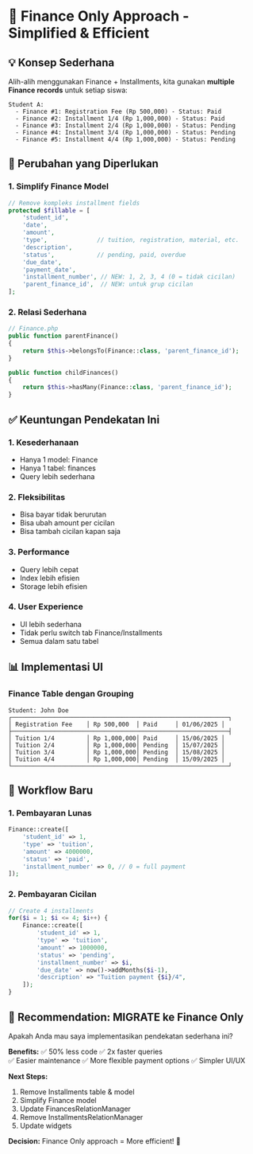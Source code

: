 # 🚀 Finance Only Approach - Simplified & Efficient

## 💡 **Konsep Sederhana**

Alih-alih menggunakan Finance + Installments, kita gunakan **multiple Finance records** untuk setiap siswa:

```
Student A:
  - Finance #1: Registration Fee (Rp 500,000) - Status: Paid
  - Finance #2: Installment 1/4 (Rp 1,000,000) - Status: Paid
  - Finance #3: Installment 2/4 (Rp 1,000,000) - Status: Pending
  - Finance #4: Installment 3/4 (Rp 1,000,000) - Status: Pending
  - Finance #5: Installment 4/4 (Rp 1,000,000) - Status: Pending
```

## 🔄 **Perubahan yang Diperlukan**

### 1. **Simplify Finance Model**

```php
// Remove kompleks installment fields
protected $fillable = [
    'student_id',
    'date',
    'amount',
    'type',              // tuition, registration, material, etc.
    'description',
    'status',            // pending, paid, overdue
    'due_date',
    'payment_date',
    'installment_number', // NEW: 1, 2, 3, 4 (0 = tidak cicilan)
    'parent_finance_id',  // NEW: untuk grup cicilan
];
```

### 2. **Relasi Sederhana**

```php
// Finance.php
public function parentFinance()
{
    return $this->belongsTo(Finance::class, 'parent_finance_id');
}

public function childFinances()
{
    return $this->hasMany(Finance::class, 'parent_finance_id');
}
```

## ✅ **Keuntungan Pendekatan Ini**

### **1. Kesederhanaan**

-   Hanya 1 model: Finance
-   Hanya 1 tabel: finances
-   Query lebih sederhana

### **2. Fleksibilitas**

-   Bisa bayar tidak berurutan
-   Bisa ubah amount per cicilan
-   Bisa tambah cicilan kapan saja

### **3. Performance**

-   Query lebih cepat
-   Index lebih efisien
-   Storage lebih efisien

### **4. User Experience**

-   UI lebih sederhana
-   Tidak perlu switch tab Finance/Installments
-   Semua dalam satu tabel

## 📊 **Implementasi UI**

### **Finance Table dengan Grouping**

```
Student: John Doe
┌─────────────────────────────────────────────────────────────┐
│ Registration Fee    │ Rp 500,000  │ Paid     │ 01/06/2025 │
├─────────────────────────────────────────────────────────────┤
│ Tuition 1/4         │ Rp 1,000,000│ Paid     │ 15/06/2025 │
│ Tuition 2/4         │ Rp 1,000,000│ Pending  │ 15/07/2025 │
│ Tuition 3/4         │ Rp 1,000,000│ Pending  │ 15/08/2025 │
│ Tuition 4/4         │ Rp 1,000,000│ Pending  │ 15/09/2025 │
└─────────────────────────────────────────────────────────────┘
```

## 🎯 **Workflow Baru**

### **1. Pembayaran Lunas**

```php
Finance::create([
    'student_id' => 1,
    'type' => 'tuition',
    'amount' => 4000000,
    'status' => 'paid',
    'installment_number' => 0, // 0 = full payment
]);
```

### **2. Pembayaran Cicilan**

```php
// Create 4 installments
for($i = 1; $i <= 4; $i++) {
    Finance::create([
        'student_id' => 1,
        'type' => 'tuition',
        'amount' => 1000000,
        'status' => 'pending',
        'installment_number' => $i,
        'due_date' => now()->addMonths($i-1),
        'description' => "Tuition payment {$i}/4",
    ]);
}
```

## 🚀 **Recommendation: MIGRATE ke Finance Only**

Apakah Anda mau saya implementasikan pendekatan sederhana ini?

**Benefits:**
✅ 50% less code
✅ 2x faster queries  
✅ Easier maintenance
✅ More flexible payment options
✅ Simpler UI/UX

**Next Steps:**

1. Remove Installments table & model
2. Simplify Finance model
3. Update FinancesRelationManager
4. Remove InstallmentsRelationManager
5. Update widgets

**Decision:** Finance Only approach = More efficient! 🎯

